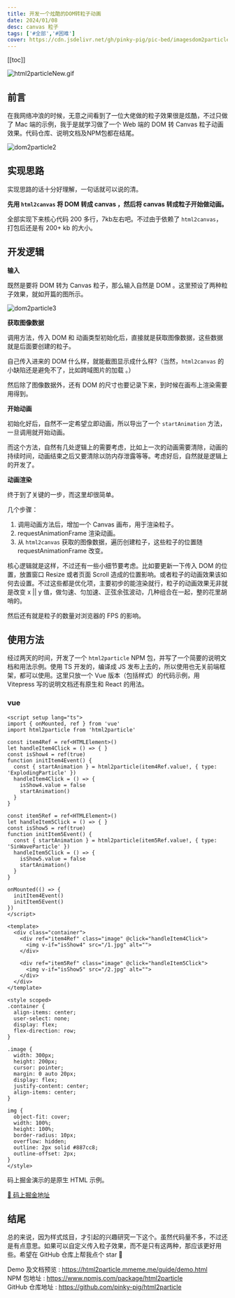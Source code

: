 ```yaml
---
title: 开发一个炫酷的DOM转粒子动画
date: 2024/01/08
desc: canvas 粒子
tags: ['#全部','#困难']
cover: https://cdn.jsdelivr.net/gh/pinky-pig/pic-bed/imagesdom2particle1.awebp
---
```


[[toc]]

![html2particleNew.gif](https://cdn.jsdelivr.net/gh/pinky-pig/pic-bed/imagesdom2particle1.awebp)

## 前言

在我网络冲浪的时候，无意之间看到了一位大佬做的粒子效果很是炫酷，不过只做了 Mac 端的示例，我于是就学习做了一个 Web 端的 DOM 转 Canvas 粒子动画效果。代码仓库、说明文档及NPM包都在结尾。

![dom2particle2](https://cdn.jsdelivr.net/gh/pinky-pig/pic-bed/imagesdom2particle2.awebp)

## 实现思路

实现思路的话十分好理解，一句话就可以说的清。

**先用 `html2canvas` 将 DOM 转成 canvas ，然后将 canvas 转成粒子开始做动画。**

全部实现下来核心代码 200 多行，7kb左右吧。不过由于依赖了 `html2canvas`，打包后还是有 200+ kb 的大小。

## 开发逻辑

**输入**

既然是要将 DOM 转为 Canvas 粒子，那么输入自然是 DOM 。这里预设了两种粒子效果，就如开篇的图所示。

![dom2particle3](https://cdn.jsdelivr.net/gh/pinky-pig/pic-bed/imagesdom2particle3.awebp)

**获取图像数据**

调用方法，传入 DOM 和 动画类型初始化后，直接就是获取图像数据，这些数据就是后面要创建的粒子。

自己传入进来的 DOM 什么样，就能截图显示成什么样?（当然，`html2canvas` 的小缺陷还是避免不了，比如跨域图片的加载 。）

然后除了图像数据外，还有 DOM 的尺寸也要记录下来，到时候在画布上渲染需要用得到。

**开始动画**

初始化好后，自然不一定希望立即动画，所以导出了一个 `startAnimation` 方法，一旦调用就开始动画。

而这个方法，自然有几处逻辑上的需要考虑，比如上一次的动画需要清除，动画的持续时间，动画结束之后又要清除以防内存泄露等等。考虑好后，自然就是逻辑上的开发了。

**动画渲染**

终于到了关键的一步，而这里却很简单。

几个步骤：

1. 调用动画方法后，增加一个 Canvas 画布，用于渲染粒子。
2. requestAnimationFrame 渲染动画。
3. 从 `html2canvas` 获取的图像数据，遍历创建粒子，这些粒子的位置随 requestAnimationFrame 改变。

核心逻辑就是这样，不过还有一些小细节要考虑。比如要更新一下传入 DOM 的位置，放置窗口 Resize 或者页面 Scroll 造成的位置影响。或者粒子的动画效果该如何去设置。不过这些都是优化项，主要初步的能渲染就行，粒子的动画效果无非就是改变 x || y 值，做匀速、匀加速、正弦余弦波动，几种组合在一起，整的花里胡哨的。

然后还有就是粒子的数量对浏览器的 FPS 的影响。

## 使用方法

经过两天的时间，开发了一个 `html2particle` NPM 包，并写了一个简要的说明文档和用法示例。使用 TS 开发的，编译成 JS 发布上去的，所以使用也无关前端框架，都可以使用。这里只放一个 Vue 版本（包括样式）的代码示例，用 Vitepress 写的说明文档还有原生和 React 的用法。

### vue

```vue
<script setup lang="ts">
import { onMounted, ref } from 'vue'
import html2particle from 'html2particle'

const item4Ref = ref<HTMLElement>()
let handleItem4Click = () => { }
const isShow4 = ref(true)
function initItem4Event() {
  const { startAnimation } = html2particle(item4Ref.value!, { type: 'ExplodingParticle' })
  handleItem4Click = () => {
    isShow4.value = false
    startAnimation()
  }
}

const item5Ref = ref<HTMLElement>()
let handleItem5Click = () => { }
const isShow5 = ref(true)
function initItem5Event() {
  const { startAnimation } = html2particle(item5Ref.value!, { type: 'SinWaveParticle' })
  handleItem5Click = () => {
    isShow5.value = false
    startAnimation()
  }
}

onMounted(() => {
  initItem4Event()
  initItem5Event()
})
</script>

<template>
  <div class="container">
    <div ref="item4Ref" class="image" @click="handleItem4Click">
      <img v-if="isShow4" src="/1.jpg" alt="">
    </div>

    <div ref="item5Ref" class="image" @click="handleItem5Click">
      <img v-if="isShow5" src="/2.jpg" alt="">
    </div>
  </div>
</template>

<style scoped>
.container {
  align-items: center;
  user-select: none;
  display: flex;
  flex-direction: row;
}

.image {
  width: 300px;
  height: 200px;
  cursor: pointer;
  margin: 0 auto 20px;
  display: flex;
  justify-content: center;
  align-items: center;
}

img {
  object-fit: cover;
  width: 100%;
  height: 100%;
  border-radius: 10px;
  overflow: hidden;
  outline: 2px solid #887cc8;
  outline-offset: 2px;
}
</style>
```

码上掘金演示的是原生 HTML 示例。

[👀 码上掘金地址](https://code.juejin.cn/pen/7327590990317879331)

## 结尾

总的来说，因为样式炫目，才引起的兴趣研究一下这个。虽然代码量不多，不过还是有点意思。如果可以自定义传入粒子效果，而不是只有这两种，那应该更好用些。希望在 GitHub 仓库上帮我点个 star 🥺

Demo 及文档预览 : <https://html2particle.mmeme.me/guide/demo.html>\
NPM 包地址 : <https://www.npmjs.com/package/html2particle>\
GitHub 仓库地址 : <https://github.com/pinky-pig/html2particle>

